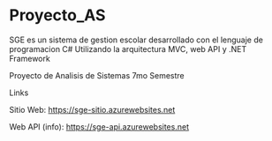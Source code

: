 # Proyecto_AS

SGE es un sistema de gestion escolar
desarrollado con el lenguaje de programacion C#
Utilizando la arquitectura MVC, web API y .NET Framework

Proyecto de Analisis de Sistemas 7mo Semestre


Links

Sitio Web: https://sge-sitio.azurewebsites.net 

Web API (info): https://sge-api.azurewebsites.net
